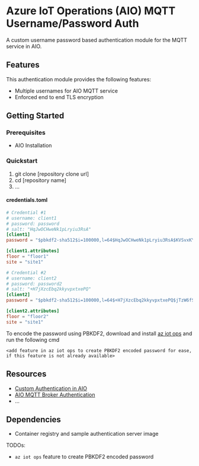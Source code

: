 # Azure IoT Operations (AIO) MQTT Username/Password Auth

A custom username password based authentication module for the MQTT service in AIO.

## Features

This authentication module provides the following features:

* Multiple usernames for AIO MQTT service
* Enforced end to end TLS encryption

## Getting Started

### Prerequisites

* AIO Installation

### Quickstart

1. git clone [repository clone url]
2. cd [repository name]
3. ...

#### credentials.toml

``` TOML
# Credential #1
# username: client1
# password: password
# salt: "HqJwOCHweNk1pLryiu3RsA"
[client1]
password = "$pbkdf2-sha512$i=100000,l=64$HqJwOCHweNk1pLryiu3RsA$KVSvxKYcibIG5S5n55RvxKRTdAAfCUtBJoy5IuFzdSZyzkwvUcU+FPawEWFPn+06JyZsndfRTfpiEh+2eSJLkg"

[client1.attributes]
floor = "floor1"
site = "site1"

# Credential #2
# username: client2
# password: password2
# salt: "+H7jXzcEbq2kkyvpxtxePQ"
[client2]
password = "$pbkdf2-sha512$i=100000,l=64$+H7jXzcEbq2kkyvpxtxePQ$jTzW6fSesiuNRLMIkDDAzBEILk7iyyDZ3rjlEwQap4UJP4TaCR+EXQXNukO7qNJWlPPP8leNnJDCBgX/255Ezw"

[client2.attributes]
floor = "floor2"
site = "site1"
```

To encode the password using PBKDF2, download and install [az iot ops](https://learn.microsoft.com/en-us/cli/azure/iot/ops?view=azure-cli-latest) and run the following cmd

```<add feature in az iot ops to create PBKDF2 encoded password for ease, if this feature is not already available>```

## Resources

* [Custom Authentication in AIO](https://github.com/Azure-Samples/explore-iot-operations/tree/main/samples/auth-server-template)
* [AIO MQTT Broker Authentication](https://learn.microsoft.com/en-us/azure/iot-operations/manage-mqtt-broker/howto-configure-authentication?tabs=portal)
* ...

## Dependencies

* Container registry and sample authentication server image

TODOs:

* ```az iot ops``` feature to create PBKDF2 encoded password